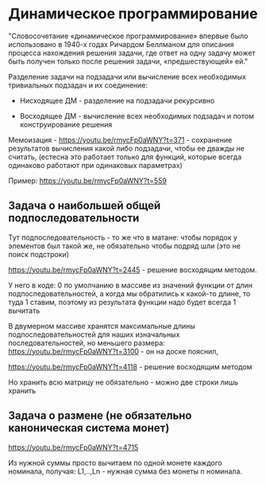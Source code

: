# Динамическое программирование

"Словосочетание «динамическое программирование» впервые было использовано в 1940-х годах Ричардом Беллманом для описания процесса нахождения решения задачи, где ответ на одну задачу может быть получен только после решения задачи, «предшествующей» ей."

Разделение задачи на подзадачи или вычисление всех необходимых тривиальных подзадач и их соединение:

- Нисходящее ДМ - разделение на подзадачи рекурсивно

- Восходящее ДМ - вычисление всех необходимых подзадач и потом конструирование решения

Мемоизация - https://youtu.be/rmycFp0aWNY?t=371 - сохранение результатов вычисления какой либо подзадачи, чтобы ее дважды не считать,
(естесна это работает только для функций, которые всегда одинаково работают при одинаковых параметрах)

Пример: https://youtu.be/rmycFp0aWNY?t=559

## Задача о наибольшей общей подпоследовательности

Тут подпоследовательность - то же что в матане: чтобы порядок у элементов был такой же, не обязательно чтобы подряд шли (это не поиск подстроки)

https://youtu.be/rmycFp0aWNY?t=2445 - решение восходящим методом.

У него в коде: 0 по умолчанию в массиве из значений функции от длин подпоследовательностей, а когда мы обратились к какой-то длине, то туда 1 ставим, поэтому из результата функции надо будет всегда 1 вычитать

В двумерном массиве хранятся максимальные длины подпоследовательностей для наших изначальных последовательностей, но меньшего размера: https://youtu.be/rmycFp0aWNY?t=3100 - он на доске пояснил,

https://youtu.be/rmycFp0aWNY?t=4118 - решение восходящим методом

Но хранить всю матрицу не обязательно - можно две строки лишь хранить

## Задача о размене (не обязательно каноническая система монет)

https://youtu.be/rmycFp0aWNY?t=4715

Из нужной суммы просто вычитаем по одной монете каждого номинала, получая: L1,..,Ln - нужная сумма без монеты n номинала. 